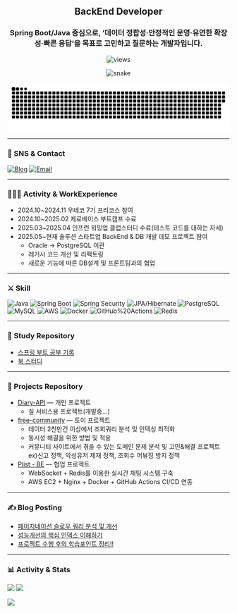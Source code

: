 <div align="center">

## BackEnd Developer
### Spring Boot/Java 중심으로, ‘데이터 정합성·안정적인 운영·유연한 확장성·빠른 응답’을 목표로 고민하고 질문하는 개발자입니다.
<div align="center">
  
<img src="https://komarev.com/ghpvc/?username=chulhyun96&label=Profile%20Views&color=0e75b6&style=flat" alt="views" />
<div align="center">
  
![snake](https://github.com/chulhyun96/chulhyun96/blob/output/github-contribution-grid-snake.svg)

</div>

  
</div>

<a href="https://github.com/Mouon">
  <img src="contributions.svg" />
</a>
</div>


---

### 📨 SNS & Contact
[![Blog](https://img.shields.io/badge/Tech%20Blog-12100E?style=flat&logo=dev.to&logoColor=white)](https://bebetter-forme.tistory.com)
[![Email](https://img.shields.io/badge/Email-181717?style=flat&logo=gmail&logoColor=white)](mailto:tghy4@naver.com)

---
### 🧑🏻‍💻 Activity & WorkExperience
- 2024.10~2024.11 우테코 7기 프리코스 참여
- 2024.10~2025.02 제로베이스 부트캠프 수료
- 2025.03~2025.04 인프런 워밍업 클럽스터디 수료(테스트 코드를 대하는 자세)
- 2025.05~현재 솔루션 스타트업 BackEnd & DB 개발 데모 프로젝트 참여
  - Oracle -> PostgreSQL 이관
  - 레거시 코드 개선 및 리팩토링
  - 새로운 기능에 따른 DB설계 및 프론트팀과의 협업

---
### ⚔️ Skill
![Java](https://img.shields.io/badge/Java-007396?style=for-the-badge&logo=openjdk&logoColor=white)
![Spring Boot](https://img.shields.io/badge/Spring%20Boot-6DB33F?style=for-the-badge&logo=springboot&logoColor=white)
![Spring Security](https://img.shields.io/badge/Spring%20Security-6DB33F?style=for-the-badge&logo=springsecurity&logoColor=white)
![JPA/Hibernate](https://img.shields.io/badge/JPA%2FHibernate-59666C?style=for-the-badge&logo=hibernate&logoColor=white)
![PostgreSQL](https://img.shields.io/badge/PostgreSQL-336791?style=for-the-badge&logo=postgresql&logoColor=white)
![MySQL](https://img.shields.io/badge/MySQL-4479A1?style=for-the-badge&logo=mysql&logoColor=white)
![AWS](https://img.shields.io/badge/AWS-232F3E?style=for-the-badge&logo=amazon-aws&logoColor=white)
![Docker](https://img.shields.io/badge/Docker-2496ED?style=for-the-badge&logo=docker&logoColor=white)
![GitHub%20Actions](https://img.shields.io/badge/GitHub%20Actions-2088FF?style=for-the-badge&logo=github-actions&logoColor=white)
![Redis](https://img.shields.io/badge/Redis-DC382D?style=for-the-badge&logo=redis&logoColor=white)

---

### 📖 Study Repository
- [스프링 부트 공부 기록](https://github.com/chulhyun96?tab=repositories&q=spring)  
- [북 스터디](https://github.com/chulhyun96?tab=repositories&q=book)
---

### 🚀 Projects Repository
- [Diary-API](https://github.com/chulhyun96/Diary-API) — 개인 프로젝트
  - 실 서비스용 프로젝트(개발중...)
- [free-community](https://github.com/chulhyun96/REPO_B) — 토이 프로젝트
  - 데이터 2천만건 이상에서 조회쿼리 분석 및 인덱싱 최적화
  - 동시성 해결을 위한 방법 및 적용
  - 커뮤니티 사이트에서 겪을 수 있는 도메인 문제 분석 및 고민&해결 프로젝트 ex)신고 정책, 악성유저 제재 정책, 조회수 어뷰징 방지 정책
- [Plist - BE](https://github.com/Plist-ZB/plist-backend) — 협업 프로젝트
  - WebSocket + Redis를 이용한 실시간 채팅 시스템 구축
  - AWS EC2 + Nginx + Docker + GitHub Actions CI/CD 연동
---
### ✍️ Blog Posting
- [페이지네이션 슬로우 쿼리 분석 및 개선](https://bebetter-forme.tistory.com/103)
- [성능개선의 핵심 인덱스 이해하기](https://bebetter-forme.tistory.com/94)
- [프로젝트 수행 후의 학습포인트 정리!!](https://bebetter-forme.tistory.com/category/%ED%94%84%EB%A1%9C%EC%A0%9D%ED%8A%B8%20%EC%9D%B4%EC%8A%88%20%EB%B0%8F%20%EB%AA%B0%EB%9E%90%EB%8D%98%EC%A0%90%20%EC%A0%95%EB%A6%AC)

---

### 📊 Activity & Stats
<p>
  <img height="165" src="https://github-readme-stats.vercel.app/api?username=chulhyun96&show_icons=true&theme=transparent" />
  <img height="165" src="https://github-readme-streak-stats.herokuapp.com/?user=chulhyun96&theme=transparent" />
</p>
<p>
  <img height="165" src="https://github-readme-stats.vercel.app/api/top-langs/?username=chulhyun96&layout=compact&langs_count=8&theme=transparent" />
</p>
